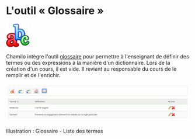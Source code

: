 # L'outil « Glossaire »

![](../../.gitbook/assets/glossary.png)

Chamilo intègre l'outil [glossaire](http://fr.wikipedia.org/wiki/Glossaire) pour permettre à l'enseignant de définir des termes ou des expressions à la manière d'un dictionnaire. Lors de la création d'un cours, il est vide. Il revient au responsable du cours de le remplir et de l'enrichir.

![](../../.gitbook/assets/image207%20%281%29.png)

Illustration : Glossaire - Liste des termes

